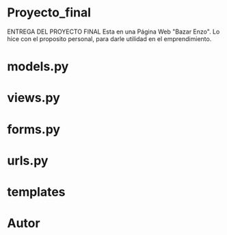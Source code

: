 # Proyecto_final
ENTREGA DEL PROYECTO FINAL
Esta en una Página Web "Bazar Enzo". Lo hice con el proposito personal, para darle utilidad en el emprendimiento.


# models.py


# views.py
# forms.py

# urls.py

# templates

# Autor
